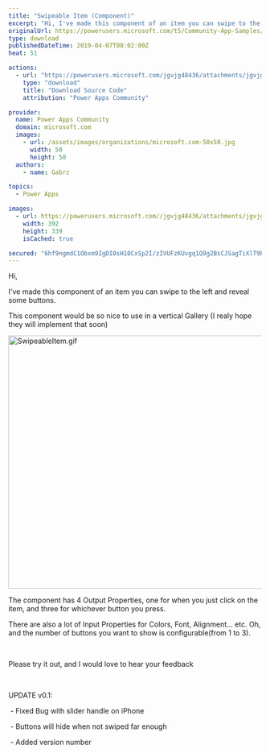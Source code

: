 ```yaml
---
title: "Swipeable Item (Component)"
excerpt: "Hi, I've made this component of an item you can swipe to the left and reveal some buttons. This component would be so nice to use in a vertical"
originalUrl: https://powerusers.microsoft.com/t5/Community-App-Samples/Swipeable-Item-Component/td-p/263585
type: download
publishedDateTime: 2019-04-07T08:02:00Z
heat: 51

actions:
  - url: "https://powerusers.microsoft.com/jgvjg48436/attachments/jgvjg48436/AppFeedbackGallery/146/5/SwipeableItem_v01.msapp"
    type: "download"
    title: "Download Source Code"
    attribution: "Power Apps Community"

provider:
  name: Power Apps Community
  domain: microsoft.com
  images:
    - url: /assets/images/organizations/microsoft.com-50x50.jpg
      width: 50
      height: 50
  authors:
    - name: Gabrz

topics:
  - Power Apps

images:
  - url: https://powerusers.microsoft.com//jgvjg48436/attachments/jgvjg48436/AppFeedbackGallery/146/1/SwipeableItem.png
    width: 392
    height: 339
    isCached: true

secured: "6hf9ngmdC1Obxm9IgDI0sH10CxSp2I/zIVUFzKUvgq1Q9g2BsCJSagTiXlT9Pia/o2rNVYVxwXv0W3ldfIKMQzLciuGApzAITSqzUnO4gPig9QtMGKtb7uqZZd4rY5mdvMdrkRLzq4/cNh9ZCLzMfnb/WxqToVgzxrrSussl4f+8NaxxeOz09JgYk91vAsYXl4irfmje+KB6epNxajK55PkfPG9bSVh17aHfw59Q1VKk8du5BuCfctda4p+zQlFgxVX4DEOI8Ra8OyjVfgv0X9UqrXVvAUok3MzA+tVOVaPEVbH7Pin3fSnz+nhK/6MobHHByAFmQ0EKqMQvpJ9CF3QlNh8YWCyZEtRrTm2SGkQDAqb23sLQSg3GhtYIuV3i0aijL92Fae6+EeSYfHBB0Q==;X+LBtS0/fE6u6PHFC+eMbg=="
---
```

<p>Hi,</p><p>I've made this component of an item you can swipe to the left and reveal some buttons.</p><p>This component would be so nice to use in a vertical Gallery (I realy hope they will implement that soon)</p><p><span class="lia-inline-image-display-wrapper lia-image-align-center" image-alt="SwipeableItem.gif" style="width: 630px;"><img src="https://powerusers.microsoft.com/t5/image/serverpage/image-id/59858i1C85E68EB6F85AFD/image-dimensions/630x503?v=1.0" width="630" height="503" title="SwipeableItem.gif" alt="SwipeableItem.gif" li-image-url="https://powerusers.microsoft.com/t5/image/serverpage/image-id/59858i1C85E68EB6F85AFD?v=1.0" li-image-display-id="'59858i1C85E68EB6F85AFD'" li-message-uid="'263585'" li-messages-message-image="true" li-bindable="" class="lia-media-image" tabindex="0" li-bypass-lightbox-when-linked="true" li-use-hover-links="false"></span></p><p>The component has 4 Output Properties, one for when you just click on the item, and three for whichever button you press.</p><p>There are also a lot of Input Properties for Colors, Font, Alignment... etc. Oh, and the number of buttons you want to show is configurable(from 1 to 3).</p><p>&nbsp;</p><p>Please try it out, and I would love to hear your feedback</p><p>&nbsp;</p><p>UPDATE v0.1:</p><p>&nbsp;- Fixed Bug with slider handle on iPhone</p><p>&nbsp;- Buttons will hide when not swiped far enough</p><p>&nbsp;- Added version number</p>

